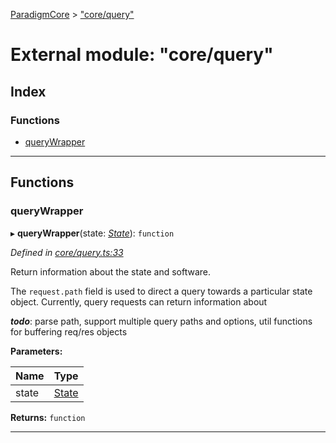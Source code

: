 [ParadigmCore](../README.md) > ["core/query"](../modules/_core_query_.md)

# External module: "core/query"

## Index

### Functions

* [queryWrapper](_core_query_.md#querywrapper)

---

## Functions

<a id="querywrapper"></a>

###  queryWrapper

▸ **queryWrapper**(state: *[State](../classes/_state_state_.state.md)*): `function`

*Defined in [core/query.ts:33](https://github.com/paradigmfoundation/paradigmcore/blob/7bb994c/src/core/query.ts#L33)*

Return information about the state and software.

The `request.path` field is used to direct a query towards a particular state object. Currently, query requests can return information about

*__todo__*: parse path, support multiple query paths and options, util functions for buffering req/res objects

**Parameters:**

| Name | Type |
| ------ | ------ |
| state | [State](../classes/_state_state_.state.md) |

**Returns:** `function`

___

